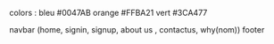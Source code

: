 colors :
bleu #0047AB
orange #FFBA21
vert #3CA477

navbar (home, signin, signup, about us , contactus, why(nom))
footer
